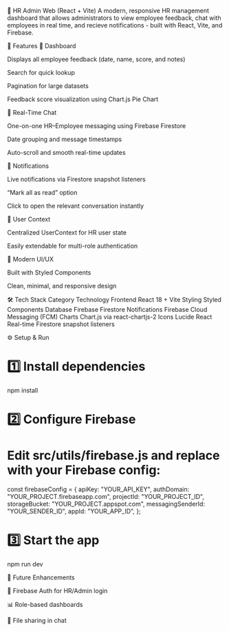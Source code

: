 🧭 HR Admin Web (React + Vite)
A modern, responsive HR management dashboard that allows administrators to view employee feedback, chat with employees in real time, and recieve notifications - built with React, Vite, and Firebase.

🚀 Features
💼 Dashboard

Displays all employee feedback (date, name, score, and notes)

Search for quick lookup

Pagination for large datasets

Feedback score visualization using Chart.js Pie Chart

💬 Real-Time Chat

One-on-one HR–Employee messaging using Firebase Firestore

Date grouping and message timestamps

Auto-scroll and smooth real-time updates

🔔 Notifications

Live notifications via Firestore snapshot listeners

“Mark all as read” option

Click to open the relevant conversation instantly

👤 User Context

Centralized UserContext for HR user state

Easily extendable for multi-role authentication

🎨 Modern UI/UX

Built with Styled Components

Clean, minimal, and responsive design

🛠️ Tech Stack
Category Technology
Frontend React 18 + Vite
Styling Styled Components
Database Firebase Firestore
Notifications Firebase Cloud Messaging (FCM)
Charts Chart.js via react-chartjs-2
Icons Lucide React
Real-time Firestore snapshot listeners

⚙️ Setup & Run

# 1️⃣ Install dependencies

npm install

# 2️⃣ Configure Firebase

# Edit src/utils/firebase.js and replace with your Firebase config:

const firebaseConfig = {
apiKey: "YOUR_API_KEY",
authDomain: "YOUR_PROJECT.firebaseapp.com",
projectId: "YOUR_PROJECT_ID",
storageBucket: "YOUR_PROJECT.appspot.com",
messagingSenderId: "YOUR_SENDER_ID",
appId: "YOUR_APP_ID",
};

# 3️⃣ Start the app

npm run dev

🌟 Future Enhancements

🔐 Firebase Auth for HR/Admin login

📊 Role-based dashboards

📎 File sharing in chat
